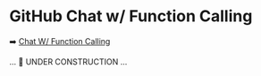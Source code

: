 # GitHub Chat w/ Function Calling

➡️ [Chat W/ Function Calling](todo.md#chapter-13-github-model-chat-completions-w-function-calling)

... 🚧 UNDER CONSTRUCTION ...  
